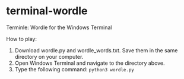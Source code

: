 # terminal-wordle
Terminle: Wordle for the Windows Terminal

How to play:
1. Download wordle.py and wordle_words.txt. Save them in the same directory on your computer.
2. Open Windows Terminal and navigate to the directory above.
3. Type the following command:
`python3 wordle.py`
